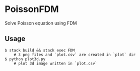 
# PoissonFDM

Solve Poisson equation using FDM


## Usage

```
$ stack build && stack exec FDM
    # 3 png files and `plot.csv` are created in `plot` dir
$ python plot3d.py
    # plot 3d image written in `plot.csv`
```

